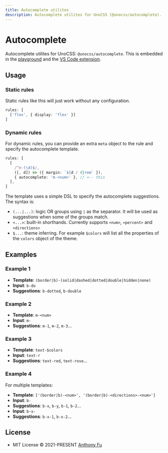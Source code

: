 ```yaml
---
title: Autocomplete utilites
description: Autocomplete utilites for UnoCSS (@unocss/autocomplete).
---
```


# Autocomplete

Autocomplete utilites for UnoCSS: `@unocss/autocomplete`. This is embedded in the <a href="/play" target="_blank" rel="noreferrer">playground</a> and the [VS Code extension](/integrations/vscode).

## Usage

### Static rules

Static rules like this will just work without any configuration.

```ts
rules: [
  ['flex', { display: 'flex' }]
]
```

### Dynamic rules

For dynamic rules, you can provide an extra `meta` object to the rule and specify the autocomplete template.

```ts
rules: [
  [
    /^m-(\d)$/,
    ([, d]) => ({ margin: `${d / 4}rem` }),
    { autocomplete: 'm-<num>' }, // <-- this
  ],
]
```

The template uses a simple DSL to specify the autocomplete suggestions. The syntax is:

- `(...|...)`: logic OR groups using `|` as the separator. It will be used as suggestions when some of the groups match.
- `<...>`: built-in shorthands. Currently supports `<num>`, `<percent>` and `<directions>`
- `$...`: theme inferring. For example `$colors` will list all the properties of the `colors` object of the theme.

## Examples

### Example 1

- **Template**: `(border|b)-(solid|dashed|dotted|double|hidden|none)`
- **Input**: `b-do`
- **Suggestions**: `b-dotted`, `b-double`

### Example 2

- **Template**: `m-<num>`
- **Input**: `m-`
- **Suggestions**: `m-1`, `m-2`, `m-3`…

### Example 3

- **Template**: `text-$colors`
- **Input**: `text-r`
- **Suggestions**: `text-red`, `text-rose`…

### Example 4

For multiple templates:

- **Template**: `['(border|b)-<num>', '(border|b)-<directions>-<num>']`
- **Input**: `b-`
- **Suggestions**: `b-x`, `b-y`, `b-1`, `b-2`…
- **Input**: `b-x-`
- **Suggestions**: `b-x-1`, `b-x-2`…

## License

- MIT License &copy; 2021-PRESENT [Anthony Fu](https://github.com/antfu)
